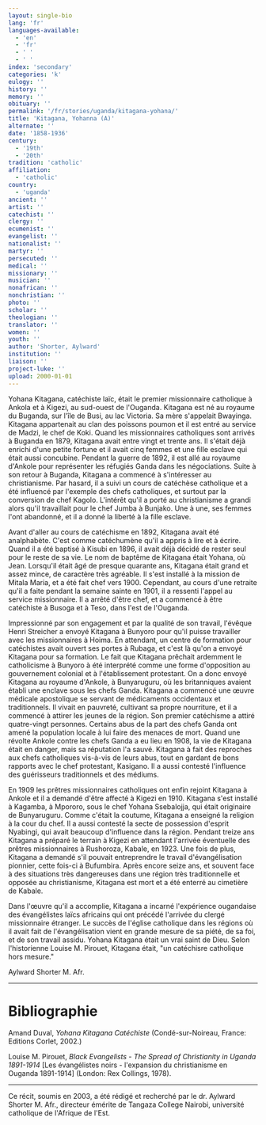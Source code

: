 ```yaml
---
layout: single-bio
lang: 'fr'
languages-available:
  - 'en'
  - 'fr'
  - ' '
  - ' '
index: 'secondary'
categories: 'k'
eulogy: ''
history: ''
memory: ''
obituary: ''
permalink: '/fr/stories/uganda/kitagana-yohana/'
title: 'Kitagana, Yohanna (A)'
alternate: ''
date: '1858-1936'
century:
  - '19th'
  - '20th'
tradition: 'catholic'
affiliation:
  - 'catholic'
country:
  - 'uganda'
ancient: ''
artist: ''
catechist: ''
clergy: ''
ecumenist: ''
evangelist: ''
nationalist: ''
martyr: ''
persecuted: ''
medical: ''
missionary: ''
musician: ''
nonafrican: ''
nonchristian: ''
photo: ''
scholar: ''
theologian: ''
translator: ''
women: ''
youth: ''
author: 'Shorter, Aylward'
institution: ''
liaison: ''
project-luke: ''
upload: 2000-01-01
---
```



Yohana Kitagana, catéchiste laïc, était le premier missionnaire catholique à Ankola et à Kigezi, au sud-ouest de l'Ouganda. Kitagana est né au royaume du Buganda, sur l'île de Busi, au lac Victoria. Sa mère s'appelait Bwayinga. Kitagana appartenait au clan des poissons poumon et il est entré au service de Madzi, le chef de Koki. Quand les missionnaires catholiques sont arrivés à Buganda en 1879, Kitagana avait entre vingt et trente ans. Il s'était déjà enrichi d'une petite fortune et il avait cinq femmes et une fille esclave qui était aussi concubine. Pendant la guerre de 1892, il est allé au royaume d'Ankole pour représenter les réfugiés Ganda dans les négociations. Suite à son retour à Buganda, Kitagana a commencé à s'intéresser au christianisme. Par hasard, il a suivi un cours de catéchèse catholique et a été influencé par l'exemple des chefs catholiques, et surtout par la conversion de chef Kagolo. L'intérêt qu'il a porté au christianisme a grandi alors qu'il travaillait pour le chef Jumba à Bunjako. Une à une, ses femmes l'ont abandonné, et il a donné la liberté à la fille esclave.

Avant d'aller au cours de catéchisme en 1892, Kitagana avait été analphabète. C'est comme catéchumène qu'il a appris à lire et à écrire. Quand il a été baptisé à Kisubi en 1896, il avait déjà décidé de rester seul pour le reste de sa vie. Le nom de baptême de Kitagana était Yohana, où Jean. Lorsqu'il était âgé de presque quarante ans, Kitagana était grand et assez mince, de caractère très agréable. Il s'est installé à la mission de Mitala Maria, et a été fait chef vers 1900. Cependant, au cours d'une retraite qu'il a faite pendant la semaine sainte en 1901, il a ressenti l'appel au service missionnaire. Il a arrêté d'être chef, et a commencé à être catéchiste à Busoga et à Teso, dans l'est de l'Ouganda.

Impressionné par son engagement et par la qualité de son travail, l'évêque Henri Streicher a envoyé Kitagana à Bunyoro pour qu'il puisse travailler avec les missionnaires à Hoima. En attendant, un centre de formation pour catéchistes avait ouvert ses portes à Rubaga, et c'est là qu'on a envoyé Kitagana pour sa formation. Le fait que Kitagana prêchait ardemment le catholicisme à Bunyoro à été interprété comme une forme d'opposition au gouvernement colonial et à l'établissement protestant. On a donc envoyé Kitagana au royaume d'Ankole, à Bunyaruguru, où les britanniques avaient établi une enclave sous les chefs Ganda. Kitagana a commencé une œuvre médicale apostolique se servant de médicaments occidentaux et traditionnels. Il vivait en pauvreté, cultivant sa propre nourriture, et il a commencé à attirer  les jeunes de la région. Son premier catéchisme a attiré quatre-vingt personnes. Certains abus de la part des chefs Ganda ont amené la population locale à lui faire des menaces de mort. Quand une révolte Ankole contre les chefs Ganda a eu lieu en 1908, la vie de Kitagana était en danger, mais sa réputation l'a sauvé. Kitagana à fait des reproches aux chefs catholiques vis-à-vis de leurs abus, tout en gardant de bons rapports avec le chef protestant, Kasigano. Il a aussi contesté l'influence des guérisseurs traditionnels et des médiums.

En 1909 les prêtres missionnaires catholiques ont enfin rejoint Kitagana à Ankole et il a demandé d'être affecté à Kigezi en 1910. Kitagana s'est installé à Kagamba, à Mpororo, sous le chef Yohana Ssebalojja, qui était originaire de Bunyaruguru. Comme c'était la coutume, Kitagana a enseigné la religion à la cour du chef. Il a aussi contesté la secte de possession d'esprit Nyabingi, qui avait beaucoup d'influence dans la région. Pendant treize ans Kitagana a préparé le terrain à Kigezi en attendant l'arrivée éventuelle des prêtres missionnaires à Rushoroza, Kabale, en 1923. Une fois de plus, Kitagana a demandé s'il pouvait entreprendre le travail d'évangélisation pionnier, cette fois-ci à Bufumbira. Après encore seize ans, et souvent face à des situations très dangereuses dans une région très traditionnelle et opposée au christianisme, Kitagana est mort et a été enterré au cimetière de Kabale.

Dans l'œuvre qu'il a accomplie, Kitagana a incarné l'expérience ougandaise des évangélistes laïcs africains qui ont précédé l'arrivée du clergé missionnaire étranger. Le succès de l'église catholique dans les régions où il avait fait de l'évangélisation vient en grande mesure de sa piété, de sa foi, et de son travail assidu. Yohana Kitagana était un vrai saint de Dieu. Selon l'historienne Louise M. Pirouet, Kitagana était, "un catéchisre catholique hors mesure."

Aylward Shorter M. Afr.

---

# Bibliographie

Amand Duval, *Yohana Kitagana Catéchiste* (Condé-sur-Noireau, France: Editions Corlet, 2002.)

Louise M. Pirouet, *Black Evangelists - The Spread of Christianity in Uganda 1891-1914* [Les évangélistes noirs - l'expansion du christianisme en Ouganda 1891-1914] (London: Rex Collings, 1978).

---

Ce récit, soumis en 2003, a été rédigé et recherché par le dr. Aylward Shorter M. Afr., directeur émérite de Tangaza College Nairobi, université catholique de l'Afrique de l'Est.